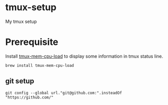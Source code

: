 # tmux-setup
My tmux setup

# Prerequisite
Install [tmux-mem-cpu-load](https://github.com/thewtex/tmux-mem-cpu-load) to display some information in tmux status line.
```
brew install tmux-mem-cpu-load
```

## git setup
```
git config --global url."git@github.com:".insteadOf "https://github.com/"
```
